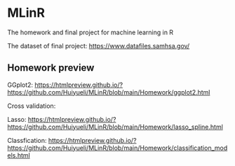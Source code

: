 # MLinR
The homework and final project for machine learning in R

The dataset of final project: https://www.datafiles.samhsa.gov/

## Homework preview

GGplot2: https://htmlpreview.github.io/?https://github.com/Huiyueli/MLinR/blob/main/Homework/ggplot2.html

Cross validation: 

Lasso: https://htmlpreview.github.io/?https://github.com/Huiyueli/MLinR/blob/main/Homework/lasso_spline.html

Classfication: https://htmlpreview.github.io/?https://github.com/Huiyueli/MLinR/blob/main/Homework/classification_models.html
